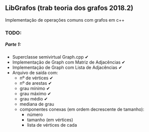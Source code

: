 ## LibGrafos (trab teoria dos grafos 2018.2)

Implementação de operações comuns com grafos em c++

### TODO:
##### Parte 1:

- Superclasse semivirtual Graph.cpp ✔
- Implementação de Graph com Matriz de Adjacências ✔
- Implementação de Graph com Lista de Adjacências  ✔
- Arquivo de saída com:
  - nº de vértices ✔
  - nº de arestas ✔
  - grau mínimo ✔
  - grau máximo ✔
  - grau médio ✔
  - mediana de grau
  - componentes conexas (em ordem decrescente de tamanho):
    - número
    - tamanho (em vértices)
    - lista de vértices de cada
